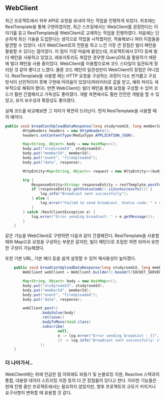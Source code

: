 ## WebClient


최근 프로젝트에서 외부 API로 요청을 보내야 하는 작업을 진행하게 되었다. 최초에는 RestTemplate을 통해 구현하였지만, 최근 스프링에서는 WebClient를 권장한다는 이야기를 듣고 RestTemplate을 WebClient로 교체하는 작업을 진행하였다.
처음에는 단순하게 최신 기술을 도입한다는 생각으로 작업을 시작했지만, 적용해보니 여러 이점들을 발견할 수 있었다.
내가 WebClient로의 전환을 하고 느낀 가장 큰 장점은 빌더 패턴을 활용할 수 있다는 점이었다. 이 점이 가장 마음에 들었는데, 프로젝트에서 DTO 등에 빌더 패턴을 사용하고 있었고, 레포지토리도 복잡한 경우엔 QueryDSL을 활용하기 때문에 빌더 패턴을 사용 중이었다. WebClient를 이용함으로써 코드 스타일이 일관되게 정리된 것 같아 좋다고 느꼈다.
물론 코드 패턴의 일관성만이 WebClient의 장점은 아니었다. RestTemplate을 사용할 때는 HTTP 요청을 구성하는 과정이 다소 번거롭고 구성 방식이 선언적이지 못해 구현에 어려움이 있었다(파라미터로 값을 받고, 예외 처리도 세부적으로 해줘야 했다).
반면 WebClient는 빌더 패턴을 통해 요청을 구성할 수 있어 코드가 훨씬 간결해지고 가독성도 좋아졌다. 개발 측면에서도 훨씬 안전한 개발을 할 수 있었고, 유지 보수성과 확장성도 좋아졌다.

실제 코드를 비교해보면 그 차이가 확연히 드러난다. 먼저 RestTemplate을 사용할 때의 예이다.

```java
public void broadCastUploadDataResponse(long studyroomId, long memberId, UploadDataResponse response) {
        HttpHeaders headers = new HttpHeaders();
        headers.setContentType(MediaType.APPLICATION_JSON);

        Map<String, Object> body = new HashMap<>();
        body.put("studyroomId", studyroomId);
        body.put("memberId", memberId);
        body.put("event", "fileUploaded");
        body.put("data", response);

        HttpEntity<Map<String, Object>> request = new HttpEntity<>(body, headers);

        try {
            ResponseEntity<String> responseEntity = restTemplate.postForEntity(SOCKET_SERVER_URL, request, String.class);
            if (responseEntity.getStatusCode().is2xxSuccessful()) {
                log.info("Broadcast sent successfully");
            } else {
                log.error("Failed to send broadcast. Status code: " + responseEntity.getStatusCodeValue());
            }
        } catch (RestClientException e) {
            log.error("Error sending broadcast: " + e.getMessage());
        }
    }
```

같은 기능을 WebClient로 구현하면 다음과 같이 간결해진다. RestTemplate을 사용할 때와 Map으로 요청을 구성하는 부분은 같지만, 빌더 패턴으로 조립만 하면 되어서 유연한 구성이 가능해졌다.

또한 기본 URL, 기본 헤더 등을 쉽게 설정할 수 있어 재사용성이 높아졌다.

```java
    public void broadCastUploadDataResponse(long studyroomId, long memberId, UploadDataResponse response) {
        WebClient webClient = WebClient.builder().baseUrl(SOCKET_SERVER_URL).build();

        Map<String, Object> body = new HashMap<>();
        body.put("studyroomId", studyroomId);
        body.put("memberId", memberId);
        body.put("event", "fileUploaded");
        body.put("data", response);

        webClient.post()
                .bodyValue(body)
                .retrieve()
                .bodyToMono(Void.class)
                .subscribe(
                        null,
                        e -> log.error("Error sending broadcast : {}", e.getMessage()),
                        () -> log.info("Broadcast sent successfully: studyroomId = {}", studyroomId)
                );
    }
```

### 더 나아가서..

WebClient에는 위에 언급한 점 이외에도 비동기 및 논블로킹 지원, Reactive 스택과의 통합, 대용량 데이터 스트리밍 지원 등의 더 큰 장점들이 있다고 한다. 이러한 기능들은 현재 진행 중인 프로젝트에서는 필요하지 않았지만, 향후 프로젝트의 규모가 커지거나 요구사항이 변화할 때 유용할 것 같다.